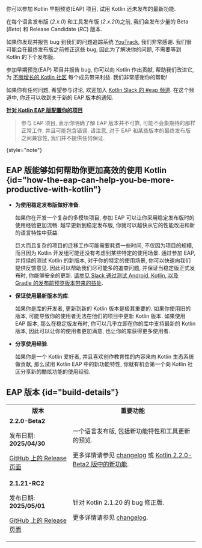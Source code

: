 [//]: # (title: 参加 Kotlin EAP 项目)

<!--
<tldr>
    <p>Kotlin EAP 的最新发布版本: <strong>%kotlinEapVersion%</strong></p>
</tldr>
-->

你可以参加 Kotlin 早期预览(EAP) 项目, 试用 Kotlin 还未发布的最新功能.

在每个语言发布版 (_2.x.0_) 和工具发布版 (_2.x.20_)之前, 我们会发布少量的 Beta (_Beta_) 和 Release Candidate (_RC_) 版本.

如果你发现并报告 bug 到我们的问题追踪系统 [YouTrack](https://kotl.in/issue), 我们非常感谢.
我们很可能会在最终发布版之前修正这些 bug, 因此为了解决你的问题, 不需要等到 Kotlin 的下个发布版.

参加早期预览(EAP) 项目并报告 bug, 你可以向 Kotlin 作出贡献, 帮助我们改进它,
为 [不断增长的 Kotlin 社区](https://kotlinlang.org/community/) 每个成员带来利益.
我们非常感谢你的帮助!

如果你有任何问题, 希望参与讨论, 欢迎加入 [Kotlin Slack 的 #eap 频道](https://app.slack.com/client/T09229ZC6/C0KLZSCHF).
在这个频道中, 你还可以收到关于新的 EAP 版本的通知.

**[针对 Kotlin EAP 版配置你的项目](configure-build-for-eap.md)**

> 参与 EAP 项目, 表示你明确了解 EAP 版本并不可靠, 可能不会象期待的那样正常工作, 并且可能包含错误.
> 请注意, 对于 EAP 和某些版本的最终发布版之间兼容性, 我们并不提供任何保证.
>
{style="note"}

## EAP 版能够如何帮助你更加高效的使用 Kotlin {id="how-the-eap-can-help-you-be-more-productive-with-kotlin"}

* **为使用稳定发布版做好准备**.

  如果你在开发一个复杂的多模块项目, 参加 EAP 可以让你采用稳定发布版时的使用经验更加流畅.
  越早更新到稳定发布版, 你就可以越快从它的性能改进和新的语言特性中获益.

  巨大而且复杂的项目的迁移工作可能需要耗费一些时间, 不仅因为项目的规模, 而且因为 Kotlin 开发组可能还没有考虑到某些特定的使用场景.
  通过参加 EAP, 并持续的测试 Kotlin 的新版本, 对于你的特定的使用场景, 你可以快速向我们提供反馈意见.
  因此可以帮助我们尽可能多的追查问题, 并保证当稳定版正式发布时, 你能够安全的更新.
  [请参见 Slack 通过测试 Android, Kotlin, 以及 Gradle 的发布前预览版本带来的益处](https://slack.engineering/shadow-jobs/).

* **保证使用最新版本的库**.

  如果你是库的开发者, 更新到新的 Kotlin 版本是极其重要的.
  如果你使用旧的版本, 可能导致你的使用者无法在他们的项目中更新 Kotlin 版本.
  如果使用 EAP 版本, 那么在稳定版发布时, 你可以几乎立即在你的库中支持最新的 Kotlin 版本,
  因此可以让你的使用者更加满意, 也让你的库获得更多使用者.

* **分享使用经验**.

  如果你是一个 Kotlin 爱好者, 并且喜欢创作教育性的内容来向 Kotlin 生态系统做贡献,
  那么试用 Kotlin EAP 中的新功能特性, 你就有机会第一个向 Kotlin 社区分享新的酷炫功能的使用经验.

## EAP 版本 {id="build-details"}

<!--_No preview versions are currently available._-->  

<table>
    <tr>
        <th>版本</th>
        <th>重要功能</th>
    </tr>
    <tr>
        <td><strong>2.2.0-Beta2</strong>
            <p>发布日期: <strong>2025/04/30</strong></p>
            <p><a href="https://github.com/JetBrains/kotlin/releases/tag/v2.2.0-Beta2" target="_blank">GitHub 上的 Release 页面</a></p>
        </td>
        <td>
            <p>一个语言发布版, 包括新功能特性和工具更新的预览.</p>
            <p>更多详情请参见 <a href="https://github.com/JetBrains/kotlin/releases/tag/v2.2.0-Beta2">changelog</a>
               或 <a href="whatsnew-eap.md">Kotlin 2.2.0-Beta2 版中的新功能</a>.</p>
        </td>
    </tr>
    <tr>
        <td><strong>2.1.21-RC2</strong>
            <p>发布日期: <strong>2025/05/01</strong></p>
            <p><a href="https://github.com/JetBrains/kotlin/releases/tag/v2.1.21-RC2" target="_blank">GitHub 上的 Release 页面</a></p>
        </td>
        <td>
            <p>针对 Kotlin 2.1.20 的 bug 修正版.</p>
            <p>更多详情请参见 <a href="https://github.com/JetBrains/kotlin/releases/tag/v2.1.21-RC2">changelog</a>.</p>
        </td>
    </tr> 
</table>
